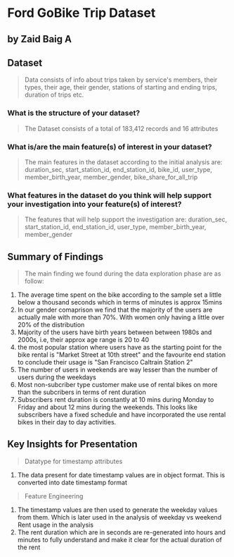 # Ford GoBike Trip Dataset
## by Zaid Baig A


## Dataset

> Data consists of info about trips taken by service's members, their types, their age, their gender, stations of starting and ending trips, duration of trips etc. 

### What is the structure of your dataset?
> The Dataset consists of a total of 183,412 records and 16 attributes

### What is/are the main feature(s) of interest in your dataset?
> The main features in the dataset according to the initial analysis are: duration_sec, start_station_id, end_station_id, bike_id, user_type, member_birth_year, member_gender, bike_share_for_all_trip

### What features in the dataset do you think will help support your investigation into your feature(s) of interest?
> The features that will help support the investigation are: duration_sec, start_station_id, end_station_id, user_type, member_birth_year, member_gender


## Summary of Findings

>The main finding we found during the data exploration phase are as follow:
1. The average time spent on the bike according to the sample set a little below a thousand seconds which in terms of minutes is approx 15mins
2. In our gender comaprison we find that the majority of the users are actually male with more than 70%. With women only having a little over 20% of the distribution
3. Majority of the users have birth years between between 1980s and 2000s, i.e, their approx age range is 20 to 40
4. the most popular station where users have as the starting point for the bike rental is "Market Street at 10th street" and the favourite end station to conclude their usage is "San Francisco Caltrain Station 2"
5. The number of users in weekends are way lesser than the number of users during the weekdays
6. Most non-subcriber type customer make use of rental bikes on more than the subcribers in terms of rent duration
7. Subscribers rent duration is constantly at 10 mins during Monday to Friday and about 12 mins during the weekends. This looks like subscribers have a fixed schedule and have incorporated the use rental bikes in their day to day activities.

## Key Insights for Presentation

> Datatype for timestamp attributes
1. The data present for date timestamp values are in object format. This is converted into date timestamp format
> Feature Engineering
1. The timestamp values are then used to generate the weekday values from them. Which is later used in the analysis of weekday vs weekend Rent usage in the analysis
2. The rent duration which are in seconds are re-generated into hours and minutes to fully understand and make it clear for the actual duration of the rent